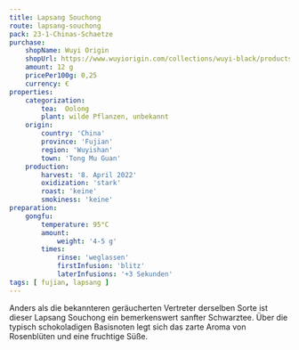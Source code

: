 ```yaml
---
title: Lapsang Souchong
route: lapsang-souchong
pack: 23-1-Chinas-Schaetze
purchase:
    shopName: Wuyi Origin
    shopUrl: https://www.wuyiorigin.com/collections/wuyi-black/products/wild-lapsang-souchong-%E9%87%8E%E7%94%9F%E5%B0%8F%E7%A7%8D2022?variant=39907726131288
    amount: 12 g
    pricePer100g: 0,25
    currency: €
properties:
    categorization:
        tea:  Oolong
        plant: wilde Pflanzen, unbekannt
    origin:
        country: 'China'
        province: 'Fujian'
        region: 'Wuyishan'
        town: 'Tong Mu Guan'
    production:
        harvest: '8. April 2022'
        oxidization: 'stark'
        roast: 'keine'
        smokiness: 'keine'
preparation:
    gongfu:
        temperature: 95°C
        amount:
            weight: '4-5 g'
        times:
            rinse: 'weglassen'
            firstInfusion: 'blitz'
            laterInfusions: '+3 Sekunden'
tags: [ fujian, lapsang ]
---
```

Anders als die bekannteren geräucherten Vertreter derselben Sorte ist dieser Lapsang Souchong ein bemerkenswert sanfter Schwarztee. Über die typisch schokoladigen Basisnoten legt sich das zarte Aroma von Rosenblüten und eine fruchtige Süße.